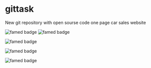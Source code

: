 # gittask
New git repository with open sourse code one page car sales website
<p>
<img src="https://kudos-github-backend-w6trb.ondigitalocean.app/famed/repos/cinderellka/gittask/badge?style=small" alt="famed badge">

<img src="https://kudos-github-backend-w6trb.ondigitalocean.app/famed/repos/cinderellka/gittask/badge?style=large-light" alt="famed badge">


![famed badge](https://kudos-github-backend-w6trb.ondigitalocean.app/famed/repos/cinderellka/gittask/badge?style=large-light)




<img src="https://kudos-github-backend-w6trb.ondigitalocean.app/famed/repos/cinderellka/gittask/badge?style=large-dark" alt="famed badge">


![famed badge](https://kudos-github-backend-w6trb.ondigitalocean.app/famed/repos/cinderellka/gittask/badge?style=large-dark)
